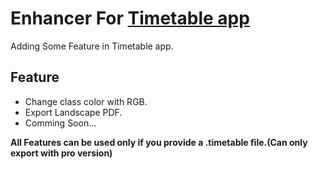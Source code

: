 # Enhancer For [Timetable app](https://classtimetable.app/)

Adding Some Feature in Timetable app.

## Feature

* Change class color with RGB.
* Export Landscape PDF.
* Comming Soon...

**All Features can be used only if you provide a .timetable file.(Can only export with pro version)**